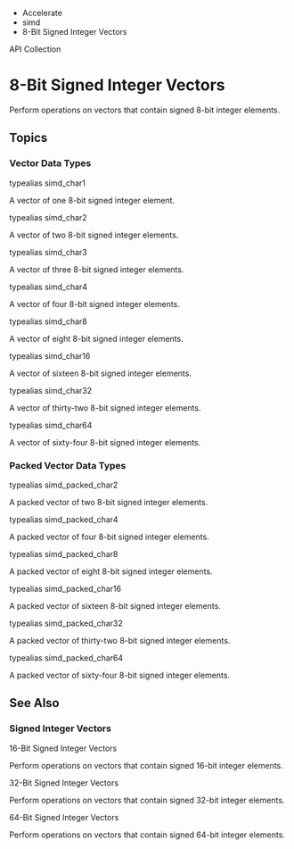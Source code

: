 

- Accelerate
- simd
-  8-Bit Signed Integer Vectors 

API Collection

# 8-Bit Signed Integer Vectors

Perform operations on vectors that contain signed 8-bit integer elements.

## Topics

### Vector Data Types

typealias simd_char1

A vector of one 8-bit signed integer element.

typealias simd_char2

A vector of two 8-bit signed integer elements.

typealias simd_char3

A vector of three 8-bit signed integer elements.

typealias simd_char4

A vector of four 8-bit signed integer elements.

typealias simd_char8

A vector of eight 8-bit signed integer elements.

typealias simd_char16

A vector of sixteen 8-bit signed integer elements.

typealias simd_char32

A vector of thirty-two 8-bit signed integer elements.

typealias simd_char64

A vector of sixty-four 8-bit signed integer elements.

### Packed Vector Data Types

typealias simd_packed_char2

A packed vector of two 8-bit signed integer elements.

typealias simd_packed_char4

A packed vector of four 8-bit signed integer elements.

typealias simd_packed_char8

A packed vector of eight 8-bit signed integer elements.

typealias simd_packed_char16

A packed vector of sixteen 8-bit signed integer elements.

typealias simd_packed_char32

A packed vector of thirty-two 8-bit signed integer elements.

typealias simd_packed_char64

A packed vector of sixty-four 8-bit signed integer elements.

## See Also

### Signed Integer Vectors

16-Bit Signed Integer Vectors

Perform operations on vectors that contain signed 16-bit integer elements.

32-Bit Signed Integer Vectors

Perform operations on vectors that contain signed 32-bit integer elements.

64-Bit Signed Integer Vectors

Perform operations on vectors that contain signed 64-bit integer elements.

